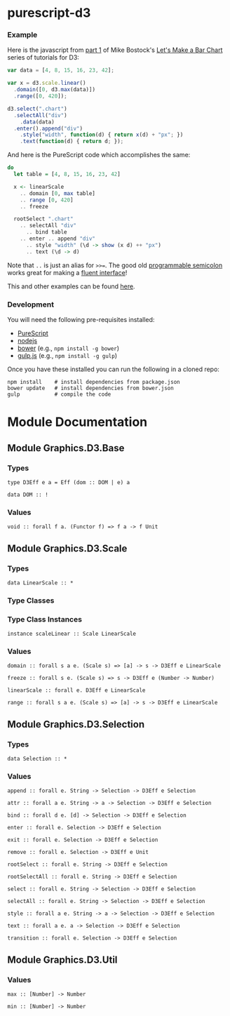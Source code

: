 # purescript-d3

### Example

Here is the javascript from [part 1](http://bl.ocks.org/mbostock/7322386) of Mike Bostock's [Let's Make a Bar Chart](http://bost.ocks.org/mike/bar/) series of tutorials for D3:

```javascript
var data = [4, 8, 15, 16, 23, 42];

var x = d3.scale.linear()
  .domain([0, d3.max(data)])
  .range([0, 420]);

d3.select(".chart")
  .selectAll("div")
    .data(data)
  .enter().append("div")
    .style("width", function(d) { return x(d) + "px"; })
    .text(function(d) { return d; });
```

And here is the PureScript code which accomplishes the same:

```haskell
do
  let table = [4, 8, 15, 16, 23, 42]

  x <- linearScale
    .. domain [0, max table]
    .. range [0, 420]
    .. freeze

  rootSelect ".chart"
    .. selectAll "div"
      .. bind table
    .. enter .. append "div"
      .. style "width" (\d -> show (x d) ++ "px")
      .. text (\d -> d)
```

Note that `..` is just an alias for `>>=`. The good old [programmable semicolon](http://en.wikipedia.org/wiki/Monad_(functional_programming)) works great for making a [fluent interface](http://en.wikipedia.org/wiki/Fluent_interface)!

This and other examples can be found [here](https://github.com/pelotom/purescript-d3-examples/tree/master/src).

### Development

You will need the following pre-requisites installed:

*  [PureScript](http://www.purescript.org/)
*  [nodejs](http://nodejs.org/)
*  [bower](http://bower.io/) (e.g., `npm install -g bower`)
*  [gulp.js](http://gulpjs.com/) (e.g., `npm install -g gulp`)

Once you have these installed you can run the following in a cloned repo:

```
npm install    # install dependencies from package.json
bower update   # install dependencies from bower.json
gulp           # compile the code
```

# Module Documentation

## Module Graphics.D3.Base

### Types

    type D3Eff e a = Eff (dom :: DOM | e) a

    data DOM :: !


### Values

    void :: forall f a. (Functor f) => f a -> f Unit


## Module Graphics.D3.Scale

### Types

    data LinearScale :: *


### Type Classes


### Type Class Instances

    instance scaleLinear :: Scale LinearScale


### Values

    domain :: forall s a e. (Scale s) => [a] -> s -> D3Eff e LinearScale

    freeze :: forall s e. (Scale s) => s -> D3Eff e (Number -> Number)

    linearScale :: forall e. D3Eff e LinearScale

    range :: forall s a e. (Scale s) => [a] -> s -> D3Eff e LinearScale


## Module Graphics.D3.Selection

### Types

    data Selection :: *


### Values

    append :: forall e. String -> Selection -> D3Eff e Selection

    attr :: forall a e. String -> a -> Selection -> D3Eff e Selection

    bind :: forall d e. [d] -> Selection -> D3Eff e Selection

    enter :: forall e. Selection -> D3Eff e Selection

    exit :: forall e. Selection -> D3Eff e Selection

    remove :: forall e. Selection -> D3Eff e Unit

    rootSelect :: forall e. String -> D3Eff e Selection

    rootSelectAll :: forall e. String -> D3Eff e Selection

    select :: forall e. String -> Selection -> D3Eff e Selection

    selectAll :: forall e. String -> Selection -> D3Eff e Selection

    style :: forall a e. String -> a -> Selection -> D3Eff e Selection

    text :: forall a e. a -> Selection -> D3Eff e Selection

    transition :: forall e. Selection -> D3Eff e Selection


## Module Graphics.D3.Util

### Values

    max :: [Number] -> Number

    min :: [Number] -> Number



